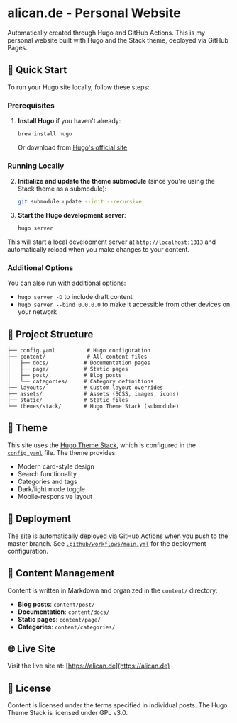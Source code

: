 # alican.de - Personal Website

Automatically created through Hugo and GitHub Actions. This is my personal website built with Hugo and the Stack theme, deployed via GitHub Pages.

## 🚀 Quick Start

To run your Hugo site locally, follow these steps:

### Prerequisites

1. **Install Hugo** if you haven't already:
   ```bash
   brew install hugo
   ```
   Or download from [Hugo's official site](https://gohugo.io/getting-started/installing/)

### Running Locally

2. **Initialize and update the theme submodule** (since you're using the Stack theme as a submodule):
   ```bash
   git submodule update --init --recursive
   ```

3. **Start the Hugo development server**:
   ```bash
   hugo server
   ```

This will start a local development server at `http://localhost:1313` and automatically reload when you make changes to your content.

### Additional Options

You can also run with additional options:
- `hugo server -D` to include draft content
- `hugo server --bind 0.0.0.0` to make it accessible from other devices on your network

## 📁 Project Structure

```
├── config.yaml          # Hugo configuration
├── content/             # All content files
│   ├── docs/           # Documentation pages
│   ├── page/           # Static pages
│   ├── post/           # Blog posts
│   └── categories/     # Category definitions
├── layouts/            # Custom layout overrides
├── assets/             # Assets (SCSS, images, icons)
├── static/             # Static files
└── themes/stack/       # Hugo Theme Stack (submodule)
```

## 🎨 Theme

This site uses the [Hugo Theme Stack](https://github.com/CaiJimmy/hugo-theme-stack), which is configured in the [`config.yaml`](config.yaml) file. The theme provides:
- Modern card-style design
- Search functionality
- Categories and tags
- Dark/light mode toggle
- Mobile-responsive layout

## 🔧 Deployment

The site is automatically deployed via GitHub Actions when you push to the master branch. See [`.github/workflows/main.yml`](.github/workflows/main.yml) for the deployment configuration.

## 📝 Content Management

Content is written in Markdown and organized in the `content/` directory:
- **Blog posts**: `content/post/`
- **Documentation**: `content/docs/`
- **Static pages**: `content/page/`
- **Categories**: `content/categories/`

## 🌐 Live Site

Visit the live site at: [https://alican.de](https://alican.de)

## 📄 License

Content is licensed under the terms specified in individual posts. The Hugo Theme Stack is licensed under GPL v3.0.